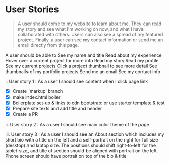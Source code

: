 # User Stories

> A user should come to my website to learn about me. They can read my story and see what I'm working on now, and what I have collaborated with others. Users can also see a spread of my featured project. Finally, a user can see my contact information or send me an email directly from this page.

A user should be able to
See my name and title
Read about my experience
Hover over a current project for more info
Read my story
Read my profile
See my current projects
Click a project thumbnail to see more detail
See thumbnails of my portfolio projects
Send me an email
See my contact info

i. User story 1 : As a user I should see content when I click page link
- [x] Create 'markup' branch
- [x] make index.html boiler
- [x] Boilerplate set-up & links to cdn bootstrap: or use starter template & test
- [x] Prepare site texts and add title and header
- [x] Create a PR

ii. User story 2 : As a user I should see main color theme of the page

iii. User story 3 :  As a user I should see an About section which includes my short bio with a title on the left and a self-portrait on the right for full size (desktop) and laptop size. 
The positions should shift right-to-left for the tablet-size, and title of section should be aligned with portrait on the left.
Phone screen should have portrait on top of the bio & title